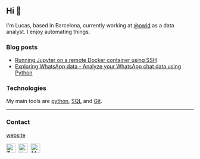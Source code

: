 ## Hi 👋
I'm Lucas, based in Barcelona, currently working at [@owid](github.com/owid) as a data analyst. I enjoy automating things.

<!--
<div>
<a href="" align="center">
  <img align="center" src="https://github-readme-stats.vercel.app/api?username=lucasrodes&count_private=true&show_icons=false&theme=vue" />
</a>
<a href="">
  <img align="center" src="https://github-readme-stats.vercel.app/api/top-langs/?username=rayhanyulanda&theme=vue&layout=compact" />
</a>
</div>
-->

### Blog posts

- [Running Jupyter on a remote Docker container using SSH](https://towardsdatascience.com/using-jupyter-notebook-running-on-a-remote-docker-container-via-ssh-ea2c3ebb9055)
- [Exploring WhatsApp data - Analyze your WhatsApp chat data using Python](https://towardsdatascience.com/analyzing-whatsapp-chats-with-python-20d62ce7fe2d)

### Technologies
My main tools are [python](python.org), [SQL](https://www.w3schools.com/sql/sql_intro.asp) and [Git](https://git-scm.com/).

---
### Contact
[website](https://lcsrg.me) <p><a href="https://www.twitter.com/lucasrodesg"><img alt="Twitter logo" src='https://www.flaticon.com/svg/vstatic/svg/124/124021.svg?token=exp=1618746962~hmac=2cc37eed3b7098b04def0d7824b9276f' width='25'/></a>&nbsp;
  <a href="https://www.linkedin.com/in/lucasrodes"><img alt="Linkedin logo" src='https://www.flaticon.com/svg/vstatic/svg/124/124011.svg?token=exp=1618746958~hmac=6ee8a4b4179e2e8332675e34813b67b0' width='25'/></a>&nbsp;
  <a href="https://medium.com/@lucasrg"><img alt="Medium logo" src='https://brandeps.com/icon-download/M/Medium-icon-vector-07.svg' width='25'/></a></p>



<!--
**lucasrodes/lucasrodes** is a ✨ _special_ ✨ repository because its `README.md` (this file) appears on your GitHub profile.

### Stats
<p align="left">
  <a href="https://github.com/lucasrodes">
    <img src="https://github-readme-stats.vercel.app/api?username=lucasrodes&count_private=true&show_icons=false&theme=vue&custom_title=Stats"/>
  </a>
</p>

<p align="left">
  <a href="https://github.com/rjsamra/github-readme-streak-stats">
    <img src="https://github-readme-streak-stats.herokuapp.com/?user=lucasrodes&theme=vue#version3"/>
  </a>
</p>


[![](https://views.whatilearened.today/views/github/lucasrodes/lucasrodes.svg)](http://github.com/lucasrodes/lucasrodes)


<a href="https://www.gnu.org/"><img alt="GNU" src='https://simpleicons.org/icons/gnu.svg' width='30'/></a>
<a href="https://www.linux.org/"><img alt="Linux" src='https://www.vectorlogo.zone/logos/linux/linux-icon.svg' width='30'/></a>
<a href="https://www.gnu.org/software/bash/"><img alt="GNU Bash" src='https://www.vectorlogo.zone/logos/gnu_bash/gnu_bash-icon.svg' width='30'/></a>
<a href="https://centos.org/"><img alt="CentOS" src='https://www.vectorlogo.zone/logos/centos/centos-icon.svg' width='30'/></a>
<a href="https://manjaro.org/"><img alt="Manjaro" src='https://upload.wikimedia.org/wikipedia/commons/thumb/3/3e/Manjaro-logo.svg/512px-Manjaro-logo.svg.png' width='30'/></a>
<a href="https://www.raspberrypi.org/"><img alt="Raspberry Pi" src='https://www.vectorlogo.zone/logos/raspberrypi/raspberrypi-icon.svg' width='30'/></a>
<a href="https://www.python.org/"><img alt="Python" src='https://www.vectorlogo.zone/logos/python/python-icon.svg' width='30'/></a>
<a href="https://scikit-learn.org"><img alt="Scikit-learn" src='https://upload.wikimedia.org/wikipedia/commons/0/05/Scikit_learn_logo_small.svg' width='30'/><a href="https://xgboost.ai/"><img alt="XGBoost" src='https://upload.wikimedia.org/wikipedia/commons/6/69/XGBoost_logo.png' width='30'/><a href="https://www.tensorflow.org/"><img alt="Tensorflow" src='https://www.vectorlogo.zone/logos/tensorflow/tensorflow-icon.svg' width='30'/></a>
<a href="https://www.keras.io/"><img alt="Keras" src='https://raw.githubusercontent.com/valohai/ml-logos/5127528b5baadb77a6ea4b999a47b4e86bf0f98b/keras.svg' width='30'/></a>
<a href="https://numpy.org/"><img alt="NumPy" src='https://www.vectorlogo.zone/logos/numpy/numpy-icon.svg' width='30'/></a>
<a href="https://pandas.pydata.org/"><img alt="Pandas" src='https://simpleicons.org/icons/pandas.svg' width='30'/></a>
<a href="https://en.wikipedia.org/wiki/JavaScript"><img alt="JavaScrip" src='https://upload.vectorlogo.zone/logos/javascript/images/239ec8a4-163e-4792-83b6-3f6d96911757.svg' width='30'/></a>
<a href="https://en.wikipedia.org/wiki/CSS"><img alt="CSS" src='https://raw.githubusercontent.com/manuelbieh/logo-file-icons/0791cbe1bce5d06034087bf70f6d45bb6635c20d/icons/css.svg' width='30'/></a>
<a href="https://en.wikipedia.org/wiki/HTML5/"><img alt="HTML" src='https://raw.githubusercontent.com/uditkumar489/Icon-pack/44e9bfd92c879c063dadb83851aef6b347ea0ce8/Social%20media/Die%20cut%20-%20transparent/svg/030-html-5.svg' width='30'/></a>
<a href="https://git-scm.com/"><img alt="Git" src='https://www.vectorlogo.zone/logos/git-scm/git-scm-icon.svg' width='30'/></a>
<a href="https://www.docker.com//"><img alt="Docker" src='https://www.vectorlogo.zone/logos/docker/docker-icon.svg' width='30'/></a>
<a href="https://travis-ci.org/"><img alt="Travis CI" src='https://www.vectorlogo.zone/logos/travis-ci/travis-ci-icon.svg' width='30'/></a>
<a href="https://codecov.io/"><img alt="Codecov" src='https://raw.githubusercontent.com/detain/svg-logos/780f25886640cef088af994181646db2f6b1a3f8/svg/codecov.svg' width='30'/></a>
<a href="https://slack.com/"><img alt="Slack" src='https://www.vectorlogo.zone/logos/slack/slack-icon.svg' width='30'/></a>
<a href="https://cloud.google.com/"><img alt="Google Cloud" src='https://www.vectorlogo.zone/logos/google_cloud/google_cloud-icon.svg' width='30'/></a>
<a href="https://www.latex-project.org"><img alt="LaTeX" src='https://simpleicons.org/icons/latex.svg' width='30'/></a>
<a href="https://www.nvidia.com/"><img alt="NVIDIA" src='https://www.vectorlogo.zone/logos/nvidia/nvidia-icon.svg' width='30'/></a>
<a href="https://jira.com"><img alt="Jira" src='https://www.vectorlogo.zone/logos/atlassian_jira/atlassian_jira-icon.svg' width='30'/></a>
<a href="https://trello.com/"><img alt="Trello" src='https://www.vectorlogo.zone/logos/trello/trello-icon.svg' width='30'/></a>
</a>
  
Here are some ideas to get you started:

- 🔭 I’m currently working on ...
- 🌱 I’m currently learning ...
- 👯 I’m looking to collaborate on ...
- 🤔 I’m looking for help with ...
- 💬 Ask me about ...
- 📫 How to reach me: ...
- 😄 Pronouns: ...
- ⚡ Fun fact: ...
-->
